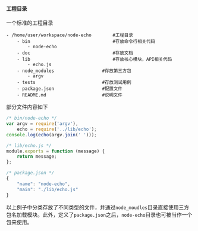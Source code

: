 #### 工程目录

一个标准的工程目录

```
- /home/user/workspace/node-echo		#工程目录
	- bin								#存放命令行相关代码
		- node-echo
	- doc								#存放文档
	- lib								#存放核心模块，API相关代码
		- echo.js
	- node_modules					#存放第三方包
		- argv
	- tests							#存放测试用例
	- package.json					#配置文件
	- README.md						#说明文件
```

部分文件内容如下

```js
/* bin/node-echo */
var argv = require('argv'),
    echo = require('../lib/echo');
console.log(echo(argv.join(' ')));

/* lib/echo.js */
module.exports = function (message) {
    return message;
};

/* package.json */
{
    "name": "node-echo",
    "main": "./lib/echo.js"
}
```

以上例子中分类存放了不同类型的文件，并通过`node_moudles`目录直接使用三方包名加载模块。此外，定义了`package.json`之后，`node-echo`目录也可被当作一个包来使用。